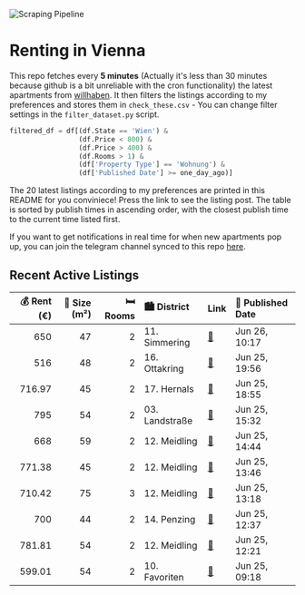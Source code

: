 ![Scraping Pipeline](https://github.com/AthomsG/renting-in-vienna/actions/workflows/run_pipeline.yml/badge.svg)


# Renting in Vienna

This repo fetches every **5 minutes** (Actually it's less than 30 minutes because github is a bit unreliable with the cron functionality) the latest apartments from [willhaben](https://www.willhaben.at/).
It then filters the listings according to my preferences and stores them in `check_these.csv` - You can change filter settings in the `filter_dataset.py` script.

```python
filtered_df = df[(df.State == 'Wien') & 
                 (df.Price < 800) &
                 (df.Price > 400) &
                 (df.Rooms > 1) &
                 (df['Property Type'] == 'Wohnung') &
                 (df['Published Date'] >= one_day_ago)]
```

The 20 latest listings according to my preferences are printed in this README for you conviniece! Press the link to see the listing post.
The table is sorted by publish times in ascending order, with the closest publish time to the current time listed first.

If you want to get notifications in real time for when new apartments pop up, you can join the telegram channel synced to this repo [here](https://t.me/+1HPAYOf5BSsyNTlk).

## Recent Active Listings

|   💰 Rent (€) |   📏 Size (m²) |   🛏️ Rooms | 🏙️ District    | Link                                                                                                                                                                                                          | 📅 Published Date   |
|-------------:|--------------:|-----------:|:---------------|:--------------------------------------------------------------------------------------------------------------------------------------------------------------------------------------------------------------|:-------------------|
|       650    |            47 |          2 | 11. Simmering  | [🔗](https://www.willhaben.at/iad/immobilien/d/mietwohnungen/wien/wien-1110-simmering/simmering-first-1822766688/)                                                                                             | Jun 26, 10:17      |
|       516    |            48 |          2 | 16. Ottakring  | [🔗](https://www.willhaben.at/iad/immobilien/d/mietwohnungen/wien/wien-1160-ottakring/privat-wohnung-1983024461/)                                                                                              | Jun 25, 19:56      |
|       716.97 |            45 |          2 | 17. Hernals    | [🔗](https://www.willhaben.at/iad/immobilien/d/mietwohnungen/wien/wien-1170-hernals/moderne-2-zimmer-wohnung-im-17.%21-2039204586/)                                                                            | Jun 25, 18:55      |
|       795    |            54 |          2 | 03. Landstraße | [🔗](https://www.willhaben.at/iad/immobilien/d/mietwohnungen/wien/wien-1030-landstra%C3%9Fe/3.erdbergstrasse---provisionsfreie-charmante-2-zimmer-neubaumiete-direkt-beim-kardinal-naglplatz-2105617351/)      | Jun 25, 15:32      |
|       668    |            59 |          2 | 12. Meidling   | [🔗](https://www.willhaben.at/iad/immobilien/d/mietwohnungen/wien/wien-1120-meidling/2-zimmer-gemeindewohnung-zu-vergeben-vms-bis-31.5-828338479/)                                                             | Jun 25, 14:44      |
|       771.38 |            45 |          2 | 12. Meidling   | [🔗](https://www.willhaben.at/iad/immobilien/d/mietwohnungen/wien/wien-1120-meidling/charmante-2-zimmer-wohnung-in-ruhelage-mit-einbauk%C3%BCche-und-durchdachter-raumaufteilung---jetzt-anfragen-1980415430/) | Jun 25, 13:46      |
|       710.42 |            75 |          3 | 12. Meidling   | [🔗](https://www.willhaben.at/iad/immobilien/d/mietwohnungen/wien/wien-1120-meidling/direktvergabe-3-zimmer-gemeindewohnung-843796863/)                                                                        | Jun 25, 13:18      |
|       700    |            44 |          2 | 14. Penzing    | [🔗](https://www.willhaben.at/iad/immobilien/d/mietwohnungen/wien/wien-1140-penzing/ruhige-2-zimmer-wohnung-in-penzing-zu-vermieten-1559681952/)                                                               | Jun 25, 12:37      |
|       781.81 |            54 |          2 | 12. Meidling   | [🔗](https://www.willhaben.at/iad/immobilien/d/mietwohnungen/wien/wien-1120-meidling/2-zimmer-altbau-mit-guter-anbindung-1974132361/)                                                                          | Jun 25, 12:21      |
|       599.01 |            54 |          2 | 10. Favoriten  | [🔗](https://www.willhaben.at/iad/immobilien/d/mietwohnungen/wien/wien-1100-favoriten/sonniger-altbau---n%C3%A4he-hauptbahnhof-846622583/)                                                                     | Jun 25, 09:18      |
